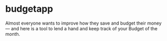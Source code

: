 # budgetapp
Almost everyone wants to improve how they save and budget their money — and here is a tool to lend a hand and keep track of your Budget of the month.
